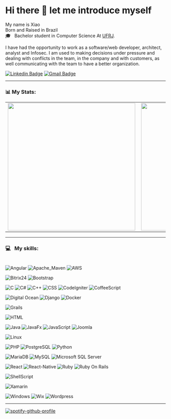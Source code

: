 # Hi there 👋 let me introduce myself

My name is Xiao <br/>
Born and Raised in Brazil <br/>
🎓 &nbsp; Bachelor student in Computer Science At [UFRJ](https://ufrj.br/). <br/>

I have had the opportunity to work as a software/web developer, architect, analyst and Infosec. I am used to making decisions under pressure and dealing with conflicts in the team, in the company and with customers, as well communicating with the team to have a better organization.


[![Linkedin Badge](https://img.shields.io/badge/-LinkedIn-0077B5?style=flat&logo=Linkedin&logoColor=white&link=https://www.linkedin.com/in/xiao-yong-kong-680632127/)](https://www.linkedin.com/in/xiao-yong-kong-680632127/) [![Gmail Badge](https://img.shields.io/badge/-Gmail-c5392a?style=flat&logo=Gmail&logoColor=white&link=mailto:xiaoykong06@gmail.com)](mailto:xiaoykong06@gmail.com) 

---


### 📊 My Stats:
<center>
<table>
  <tr>
      <td><img width="400px" align="left" src="https://github-readme-stats.vercel.app/api?username=xiaoyongkong&theme=tokyonight&show_icons=true" /></td>
      <td><img width="400px" align="left" src="https://github-readme-stats.vercel.app/api/top-langs/?username=xiaoyongkong&layout=compact&theme=radical&hide=html" /></td>
  </tr>  
</table>
</center>


---

### 💻 &nbsp; My skills: <br/> <br/> 
![Angular](https://img.shields.io/badge/-Angular-ff0d00?style=flat&logoColor=white&logo=angular)
![Apache_Maven](https://img.shields.io/badge/-Apache_Maven-yellow?style=flat&logoColor=white&logo=apache+maven)
![AWS](https://img.shields.io/badge/-AWS%20S3-green?style=flat&logoColor=amazon&logo=amazon)

![Bitrix24](https://img.shields.io/badge/-Bitrix24-orange?style=flat&logoColor=white&logo=bitrix24)
![Bootstrap](https://img.shields.io/badge/-Bootstrap-ff0d00?style=flat&logoColor=white&logo=bootstrap)

![C](https://img.shields.io/badge/-C-brown?style=flat&logoColor=white&logo=c)
![C#](https://img.shields.io/badge/-Csharp-darkgreen?style=flat&logoColor=white&logo=c+sharp)
![C++](https://img.shields.io/badge/-C++-brown?style=flat&logoColor=white&logo=c%2B%2B)
![CSS](https://img.shields.io/badge/-CSS-196eff?style=flat&logoColor=white&logo=css3)
![CodeIgniter](https://img.shields.io/badge/-CodeIgniter-8993c1?style=flat&logoColor=white&logo=codeigniter)
![CoffeeScript](https://img.shields.io/badge/-CoffeeScript-darkgreen?style=flat&logoColor=white&logo=coffeescript)

![Digital Ocean](https://img.shields.io/badge/-Digital_Ocean-green?style=flat&logoColor=digitalocean&logo=digitalocean)
![Django](https://img.shields.io/badge/-Django-0077B5?style=flat&logoColor=white&logo=django)
![Docker](https://img.shields.io/badge/-Docker-196eff?style=flat&logoColor=white&logo=docker)

![Grails](https://img.shields.io/badge/-Grails-yellow?style=flat&logoColor=white&logo=grails)

![HTML](https://img.shields.io/badge/-HTML-ff0d00?style=flat&logoColor=white&logo=html5) 

![Java](https://img.shields.io/badge/-Java-purple?style=flat&logoColor=white&logo=java)
![JavaFx](https://img.shields.io/badge/-JavaFx-purple?style=flat&logoColor=white&logo=java)
![JavaScript](https://img.shields.io/badge/-JavaScript-darkgreen?style=flat&logoColor=white&logo=javascript)
![Joomla](https://img.shields.io/badge/-Joomla-ffdd19?style=flat&logoColor=white&logo=joomla)

![Linux](https://img.shields.io/badge/-Linux-000?style=flat&logo=linux)

![PHP](https://img.shields.io/badge/-PHP-8993c1?style=flat&logoColor=white&logo=php)
![PostgreSQL](https://img.shields.io/badge/-Postgresql-orange?style=flat&logoColor=white&logo=postgresql)
![Python](https://img.shields.io/badge/-Python-0077B5?style=flat&logoColor=white&logo=python)

![MariaDB](https://img.shields.io/badge/-MariaDB-orange?style=flat&logoColor=white&logo=mariadb)
![MySQL](https://img.shields.io/badge/-Mysql-orange?style=flat&logoColor=white&logo=mysql)
![Microsoft SQL Server](https://img.shields.io/badge/-Microsoft_SQL_Server-orange?style=flat&logoColor=white&logo=microsoft+sql+server)

![React](https://img.shields.io/badge/-React-darkgreen?style=flat&logoColor=white&logo=react)
![React-Native](https://img.shields.io/badge/-React_Native-19a7ff?style=flat&logoColor=white&logo=react)
![Ruby](https://img.shields.io/badge/-Ruby-red?style=flat&logoColor=white&logo=ruby)
![Ruby On Rails](https://img.shields.io/badge/-Ruby_On_Rails-red?style=flat&logoColor=white&logo=ruby+on+rails)


![ShellScript](https://img.shields.io/badge/-ShellScript-000?style=flat&logo=shellscript)

![Xamarin](https://img.shields.io/badge/-Xamarin-19a7ff?style=flat&logoColor=white&logo=xamarin)

![Windows](https://img.shields.io/badge/-Windows-000?style=flat&logo=windows)
![Wix](https://img.shields.io/badge/-Wix-ffdd19?style=flat&logoColor=white&logo=wix)
![Wordpress](https://img.shields.io/badge/-Wordpress-ffdd19?style=flat&logoColor=white&logo=wordpress)

---


[![spotify-github-profile](https://spotify-github-profile.vercel.app/api/view?uid=1218762202&cover_image=true)](https://spotify-github-profile.vercel.app/api/view?uid=1218762202&redirect=true)
